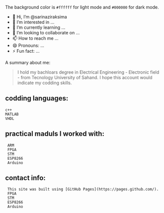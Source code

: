 
The background color is `#ffffff` for light mode and `#000000` for dark mode.

- 👋 Hi, I’m @sarinaziraksima
- 👀 I’m interested in ...
- 🌱 I’m currently learning ...
- 💞️ I’m looking to collaborate on ...
- 📫 How to reach me ...
- 😄 Pronouns: ...
- ⚡ Fun fact: ...




A summary about me:



> I hold my bachloars degree in Electrical Engineering - Electronic field - from Tecnology University of Sahand. I hope this account would indicate my codding skills.


<h2>codding languages:</h2>

> 
  ```
  c++
  MATLAB
  VHDL
  ```


<h2>practical maduls I worked with:</h2>

> 
 ```
  ARM
  FPGA
  STM
  ESP8266
  Arduino
  ```



<h2>contact info:</h2>

> 
 ```
  This site was built using [GitHub Pages](https://pages.github.com/).
  FPGA
  STM
  ESP8266
  Arduino
  ```




